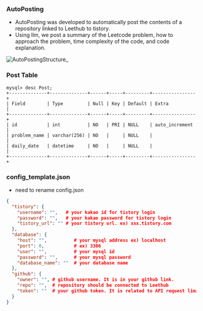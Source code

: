 ### AutoPosting
- AutoPosting was developed to automatically post the contents of a repository linked to Leethub to tistory.
- Using llm, we post a summary of the Leetcode problem, how to approach the problem, time complexity of the code, and code explanation.


![AutoPostingStructure_](https://github.com/user-attachments/assets/d37b097c-06ea-41b3-a92c-847ffc2c4485)



### Post Table
```
mysql> desc Post;
+--------------+--------------+------+-----+---------+----------------+
| Field        | Type         | Null | Key | Default | Extra          |
+--------------+--------------+------+-----+---------+----------------+
| id           | int          | NO   | PRI | NULL    | auto_increment |
| problem_name | varchar(256) | NO   |     | NULL    |                |
| daily_date   | datetime     | NO   |     | NULL    |                |
+--------------+--------------+------+-----+---------+----------------+
```

### config_template.json
- need to rename config.json
```json
{
  "tistory": {
    "username": "",   # your kakao id for tistory login
    "password": "",   # your kakao password for tistory login
    "tistory_url": "" # your tistory url. ex) xxx.tistory.com
  },
  "database": {
    "host": "",          # your mysql address ex) localhost
    "port": 0,           # ex) 3306
    "user": "",          # your mysql id
    "password": "",      # your mysql password
    "database_name": ""  # your database name
  },
  "github": {
    "owner": "", # github username. It is in your github link.
    "repo": "",  # repository should be connected to Leethub 
    "token": ""  # your github token. It is related to API request limits.
  }
}
```
